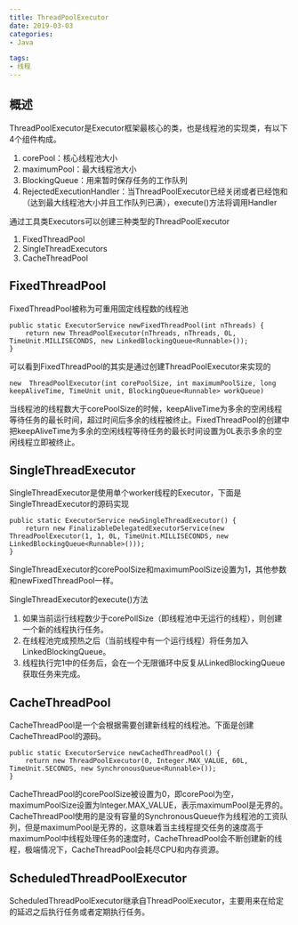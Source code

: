 ```yaml
---
title: ThreadPoolExecutor
date: 2019-03-03
categories: 
- Java

tags:
- 线程
---
```


## 概述

ThreadPoolExecutor是Executor框架最核心的类，也是线程池的实现类，有以下4个组件构成。

1. corePool：核心线程池大小 
2. maximumPool：最大线程池大小
3. BlockingQueue：用来暂时保存任务的工作队列
4. RejectedExecutionHandler：当ThreadPoolExecutor已经关闭或者已经饱和（达到最大线程池大小并且工作队列已满），execute()方法将调用Handler
    
<!--more-->

通过工具类Executors可以创建三种类型的ThreadPoolExecutor

1. FixedThreadPool
2. SingleThreadExecutors
3. CacheThreadPool


## **FixedThreadPool**

FixedThreadPool被称为可重用固定线程数的线程池

```
public static ExecutorService newFixedThreadPool(int nThreads) {
    return new ThreadPoolExecutor(nThreads, nThreads, 0L, TimeUnit.MILLISECONDS, new LinkedBlockingQueue<Runnable>());
}
```

可以看到FixedThreadPool的其实是通过创建ThreadPoolExecutor来实现的

```
new  ThreadPoolExecutor(int corePoolSize, int maximumPoolSize, long keepAliveTime, TimeUnit unit, BlockingQueue<Runnable> workQueue)
```

当线程池的线程数大于corePoolSize的时候，keepAliveTime为多余的空闲线程等待任务的最长时间，超过时间后多余的线程被终止。FixedThreadPool的创建中把keepAliveTime为多余的空闲线程等待任务的最长时间设置为0L表示多余的空闲线程立即被终止。


## **SingleThreadExecutor**

SingleThreadExecutor是使用单个worker线程的Executor，下面是SingleThreadExecutor的源码实现

```
public static ExecutorService newSingleThreadExecutor() {
    return new FinalizableDelegatedExecutorService(new ThreadPoolExecutor(1, 1, 0L, TimeUnit.MILLISECONDS, new LinkedBlockingQueue<Runnable>()));
}
```
SingleThreadExecutor的corePoolSize和maximumPoolSize设置为1，其他参数和newFixedThreadPool一样。

SingleThreadExecutor的execute()方法

1. 如果当前运行线程数少于corePollSize（即线程池中无运行的线程），则创建一个新的线程执行任务。
2. 在线程池完成预热之后（当前线程中有一个运行线程）将任务加入LinkedBlockingQueue。
3. 线程执行完1中的任务后，会在一个无限循环中反复从LinkedBlockingQueue获取任务来完成。
 

## **CacheThreadPool**

CacheThreadPool是一个会根据需要创建新线程的线程池。下面是创建CacheThreadPool的源码。

```
public static ExecutorService newCachedThreadPool() {
    return new ThreadPoolExecutor(0, Integer.MAX_VALUE, 60L, TimeUnit.SECONDS, new SynchronousQueue<Runnable>());
}
```
CacheThreadPool的corePoolSize被设置为0，即corePool为空，maximumPoolSize设置为Integer.MAX_VALUE，表示maximumPool是无界的。
CacheThreadPool使用的是没有容量的SynchronousQueue作为线程池的工资队列，但是maximumPool是无界的，这意味着当主线程提交任务的速度高于maximumPool中线程处理任务的速度时，CacheThreadPool会不断创建新的线程，极端情况下，CacheThreadPool会耗尽CPU和内存资源。


## ScheduledThreadPoolExecutor
ScheduledThreadPoolExecutor继承自ThreadPoolExecutor，主要用来在给定的延迟之后执行任务或者定期执行任务。